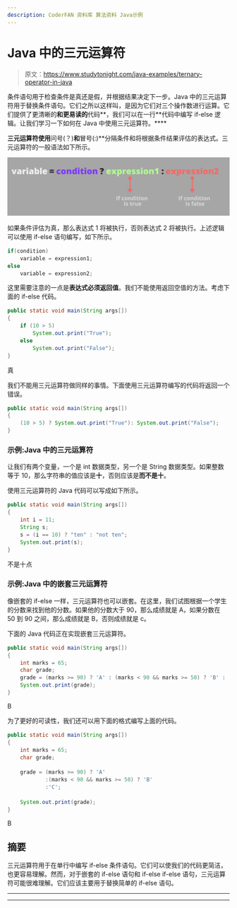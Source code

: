 ```yaml
---
description: CoderFAN 资料库 算法资料 Java示例
---
```


# Java 中的三元运算符

> 原文：<https://www.studytonight.com/java-examples/ternary-operator-in-java>

条件语句用于检查条件是真还是假，并根据结果决定下一步。Java 中的三元运算符用于替换条件语句。它们之所以这样叫，是因为它们对三个操作数进行运算。它们提供了更清晰的**和更易读的**代码**，我们可以在一行**代码中编写 if-else 逻辑。让我们学习一下如何在 Java 中使用三元运算符。****

 **三元运算符使用**问号(？)**和**冒号(:)**分隔条件和将根据条件结果评估的表达式。三元运算符的一般语法如下所示。

![Ternary operator syntax](img/70100273a1d8d463ede83c96dfcdae57.png)

如果条件评估为真，那么表达式 1 将被执行，否则表达式 2 将被执行。上述逻辑可以使用 if-else 语句编写，如下所示。

```java
if(condition)
    variable = expression1;
else
    variable = expression2; 
```

这里需要注意的一点是**表达式必须返回值**。我们不能使用返回空值的方法。考虑下面的 if-else 代码。

```java
public static void main(String args[])
{
    if (10 > 5)
        System.out.print("True");
    else
        System.out.print("False");
}
```

真

我们不能用三元运算符做同样的事情。下面使用三元运算符编写的代码将返回一个错误。

```java
public static void main(String args[])
{
    (10 > 5) ? System.out.print("True"): System.out.print("False");
}
```

### 示例:Java 中的三元运算符

让我们有两个变量，一个是 int 数据类型，另一个是 String 数据类型。如果整数等于 10，那么字符串的值应该是**十**，否则应该是**而不是十**。

使用三元运算符的 Java 代码可以写成如下所示。

```java
public static void main(String args[])
{
    int i = 11;
    String s;
    s = (i == 10) ? "ten" : "not ten";
    System.out.print(s);
}
```

不是十点

### 示例:Java 中的嵌套三元运算符

像嵌套的 if-else 一样，三元运算符也可以嵌套。在这里，我们试图根据一个学生的分数来找到他的分数。如果他的分数大于 90，那么成绩就是 A，如果分数在 50 到 90 之间，那么成绩就是 B，否则成绩就是 c。

下面的 Java 代码正在实现嵌套三元运算符。

```java
public static void main(String args[])
{
    int marks = 65;
    char grade;
    grade = (marks >= 90) ? 'A' : (marks < 90 && marks >= 50) ? 'B' : 'C';
    System.out.print(grade);
}
```

B

为了更好的可读性，我们还可以用下面的格式编写上面的代码。

```java
public static void main(String args[])
{
    int marks = 65;
    char grade;

    grade = (marks >= 90) ? 'A' 
            :(marks < 90 && marks >= 50) ? 'B' 
            :'C';

    System.out.print(grade);
}
```

B

## 摘要

三元运算符用于在单行中编写 if-else 条件语句。它们可以使我们的代码更简洁，也更容易理解。然而，对于嵌套的 if-else 语句和 if-else if-else 语句，三元运算符可能很难理解。它们应该主要用于替换简单的 if-else 语句。

* * *

* * ***